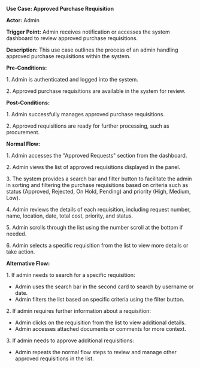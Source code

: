 ﻿**Use Case: Approved Purchase Requisition**

**Actor:** Admin

**Trigger Point:** Admin receives notification or accesses the system dashboard to review approved purchase requisitions.

**Description:** This use case outlines the process of an admin handling approved purchase requisitions within the system.

**Pre-Conditions:**

1\. Admin is authenticated and logged into the system.

2\. Approved purchase requisitions are available in the system for review.

**Post-Conditions:**

1\. Admin successfully manages approved purchase requisitions.

2\. Approved requisitions are ready for further processing, such as procurement.

**Normal Flow:**

1\. Admin accesses the "Approved Requests" section from the dashboard.

2\. Admin views the list of approved requisitions displayed in the panel.

3\. The system provides a search bar and filter button to facilitate the admin in sorting and filtering the purchase requisitions based on criteria such as status (Approved, Rejected, On Hold, Pending) and priority (High, Medium, Low).

4\. Admin reviews the details of each requisition, including request number, name, location, date, total cost, priority, and status.

5\. Admin scrolls through the list using the number scroll at the bottom if needed.

6\. Admin selects a specific requisition from the list to view more details or take action.

**Alternative Flow:**

1\. If admin needs to search for a specific requisition:

- Admin uses the search bar in the second card to search by username or date.
- Admin filters the list based on specific criteria using the filter button.

2\. If admin requires further information about a requisition:

- Admin clicks on the requisition from the list to view additional details.
- Admin accesses attached documents or comments for more context.

3\. If admin needs to approve additional requisitions:

- Admin repeats the normal flow steps to review and manage other approved requisitions in the list.
